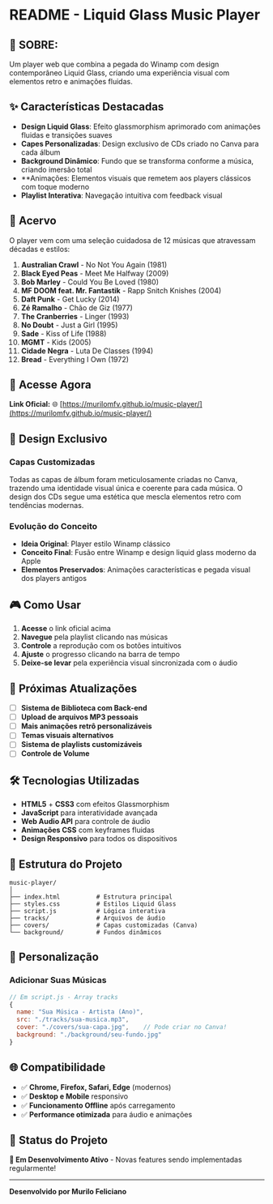 # README - Liquid Glass Music Player

## 🎵 SOBRE:

Um player web que combina a pegada do Winamp com design contemporâneo Liquid Glass, criando uma experiência visual com elementos retro e animações fluidas.


## ✨ Características Destacadas

- **Design Liquid Glass**: Efeito glassmorphism aprimorado com animações fluidas e transições suaves
- **Capes Personalizadas**: Design exclusivo de CDs criado no Canva para cada álbum
- **Background Dinâmico**: Fundo que se transforma conforme a música, criando imersão total
- **Animações: Elementos visuais que remetem aos players clássicos com toque moderno
- **Playlist Interativa**: Navegação intuitiva com feedback visual 

## 🎼 Acervo 

O player vem com uma seleção cuidadosa de 12 músicas que atravessam décadas e estilos:

1. **Australian Crawl** - No Not You Again (1981)
2. **Black Eyed Peas** - Meet Me Halfway (2009) 
3. **Bob Marley** - Could You Be Loved (1980)
4. **MF DOOM feat. Mr. Fantastik** - Rapp Snitch Knishes (2004)
5. **Daft Punk** - Get Lucky (2014)
6. **Zé Ramalho** - Chão de Giz (1977)
7. **The Cranberries** - Linger (1993)
8. **No Doubt** - Just a Girl (1995)
9. **Sade** - Kiss of Life (1988)
10. **MGMT** - Kids (2005)
11. **Cidade Negra** - Luta De Classes (1994)
12. **Bread** - Everything I Own (1972)

## 🚀 Acesse Agora

**Link Oficial:** 🌐 [https://murilomfv.github.io/music-player/](https://murilomfv.github.io/music-player/)

## 🎨 Design Exclusivo

### Capas Customizadas
Todas as capas de álbum foram meticulosamente criadas no Canva, trazendo uma identidade visual única e coerente para cada música. O design dos CDs segue uma estética que mescla elementos retro com tendências modernas.

### Evolução do Conceito
- **Ideia Original**: Player estilo Winamp clássico
- **Conceito Final**: Fusão entre Winamp e design liquid glass moderno da Apple
- **Elementos Preservados**: Animações características e pegada visual dos players antigos

## 🎮 Como Usar

1. **Acesse** o link oficial acima
2. **Navegue** pela playlist clicando nas músicas
3. **Controle** a reprodução com os botões intuitivos
4. **Ajuste** o progresso clicando na barra de tempo
5. **Deixe-se levar** pela experiência visual sincronizada com o áudio

## 🔮 Próximas Atualizações

- [ ] **Sistema de Biblioteca com Back-end**
- [ ] **Upload de arquivos MP3 pessoais**
- [ ] **Mais animações retrô personalizáveis**
- [ ] **Temas visuais alternativos**
- [ ] **Sistema de playlists customizáveis**
- [ ] **Controle de Volume**

## 🛠️ Tecnologias Utilizadas

- **HTML5** + **CSS3** com efeitos Glassmorphism
- **JavaScript** para interatividade avançada
- **Web Audio API** para controle de áudio
- **Animações CSS** com keyframes fluidas
- **Design Responsivo** para todos os dispositivos

## 📁 Estrutura do Projeto

```
music-player/
│
├── index.html          # Estrutura principal
├── styles.css          # Estilos Liquid Glass
├── script.js           # Lógica interativa
├── tracks/             # Arquivos de áudio
├── covers/             # Capas customizadas (Canva)
└── background/         # Fundos dinâmicos
```

## 🎯 Personalização

### Adicionar Suas Músicas
```javascript
// Em script.js - Array tracks
{
  name: "Sua Música - Artista (Ano)",
  src: "./tracks/sua-musica.mp3",
  cover: "./covers/sua-capa.jpg",    // Pode criar no Canva!
  background: "./background/seu-fundo.jpg"
}
```

## 🌐 Compatibilidade

- ✅ **Chrome, Firefox, Safari, Edge** (modernos)
- ✅ **Desktop e Mobile** responsivo
- ✅ **Funcionamento Offline** após carregamento
- ✅ **Performance otimizada** para áudio e animações

## 📄 Status do Projeto

**🎯 Em Desenvolvimento Ativo** - Novas features sendo implementadas regularmente!

---

**Desenvolvido por Murilo Feliciano**
 
